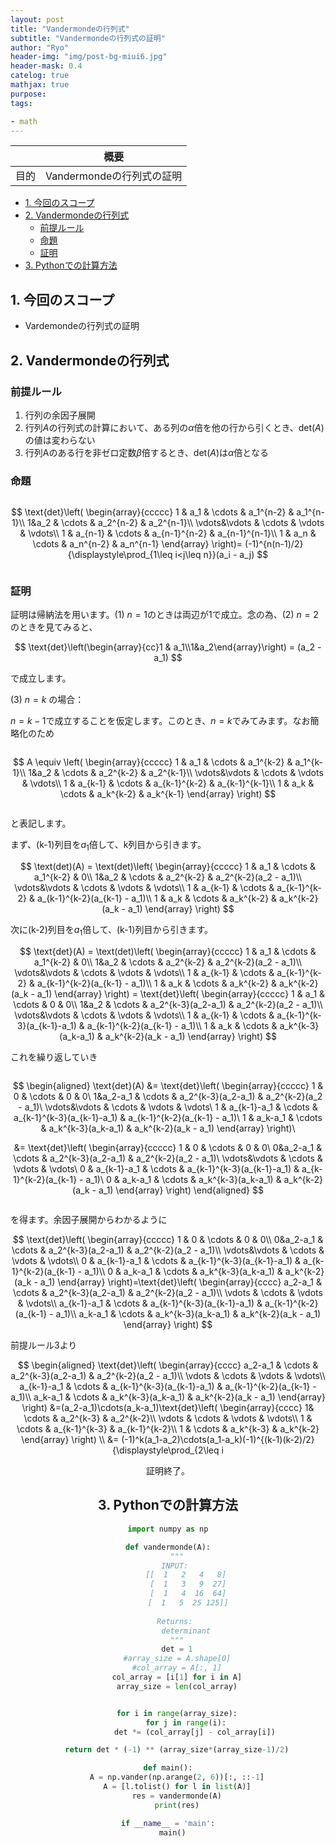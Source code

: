 ```yaml
---
layout: post
title: "Vandermondeの行列式"
subtitle: "Vandermondeの行列式の証明"
author: "Ryo"
header-img: "img/post-bg-miui6.jpg"
header-mask: 0.4
catelog: true
mathjax: true
purpose: 
tags:

- math
---
```


<!-- Global site tag (gtag.js) - Google Analytics -->
<script async src="https://www.googletagmanager.com/gtag/js?id=G-LVL413SV09"></script>
<script>
  window.dataLayer = window.dataLayer || [];
  function gtag(){dataLayer.push(arguments);}
  gtag('js', new Date());

  gtag('config', 'G-LVL413SV09');
</script>

||概要|
|---|---|
|目的|Vandermondeの行列式の証明|

<!-- START doctoc generated TOC please keep comment here to allow auto update -->
<!-- DON'T EDIT THIS SECTION, INSTEAD RE-RUN doctoc TO UPDATE -->

- [1. 今回のスコープ](#1-%E4%BB%8A%E5%9B%9E%E3%81%AE%E3%82%B9%E3%82%B3%E3%83%BC%E3%83%97)
- [2. Vandermondeの行列式](#2-vandermonde%E3%81%AE%E8%A1%8C%E5%88%97%E5%BC%8F)
  - [前提ルール](#%E5%89%8D%E6%8F%90%E3%83%AB%E3%83%BC%E3%83%AB)
  - [命題](#%E5%91%BD%E9%A1%8C)
  - [証明](#%E8%A8%BC%E6%98%8E)
- [3. Pythonでの計算方法](#3-python%E3%81%A7%E3%81%AE%E8%A8%88%E7%AE%97%E6%96%B9%E6%B3%95)

<!-- END doctoc generated TOC please keep comment here to allow auto update -->

## 1. 今回のスコープ

- Vardemondeの行列式の証明

## 2. Vandermondeの行列式
### 前提ルール

1. 行列の余因子展開
2. 行列$A$の行列式の計算において、ある列の$\alpha$倍を他の行から引くとき、det($A$)の値は変わらない
3. 行列Aのある行を非ゼロ定数$\beta$倍するとき、$\text{det}(A)$は$\alpha$倍となる

### 命題
<div class="math display" style="overflow: auto">

$$
\text{det}\left(
\begin{array}{ccccc}
1 & a_1 & \cdots & a_1^{n-2} & a_1^{n-1}\\
1&a_2 & \cdots & a_2^{n-2} & a_2^{n-1}\\
\vdots&\vdots & \cdots & \vdots & \vdots\\
1 & a_{n-1} & \cdots & a_{n-1}^{n-2} & a_{n-1}^{n-1}\\
1 & a_n & \cdots & a_n^{n-2} & a_n^{n-1}
\end{array}  
\right)= (-1)^{n(n-1)/2}{\displaystyle\prod_{1\leq i<j\leq n}}(a_i - a_j)
$$

</div>

### 証明 

証明は帰納法を用います。(1) $n = 1$のときは両辺が1で成立。念の為、(2) $n = 2$のときを見てみると、
<div class="math display" style="overflow: auto">
$$
\text{det}\left(\begin{array}{cc}1 & a_1\\1&a_2\end{array}\right) = (a_2 - a_1)
$$
</div>

で成立します。

(3) $n=k$ の場合：

$n=k-1$で成立することを仮定します。このとき、$n=k$でみてみます。なお簡略化のため
<div class="math display" style="overflow: auto">

$$
A \equiv \left(
\begin{array}{ccccc}
1 & a_1 & \cdots & a_1^{k-2} & a_1^{k-1}\\
1&a_2 & \cdots & a_2^{k-2} & a_2^{k-1}\\
\vdots&\vdots & \cdots & \vdots & \vdots\\
1 & a_{k-1} & \cdots & a_{k-1}^{k-2} & a_{k-1}^{k-1}\\
1 & a_k & \cdots & a_k^{k-2} & a_k^{k-1}
\end{array} \right) 
$$
</div>

と表記します。

まず、(k-1)列目を$a_1$倍して、k列目から引きます。

<div class="math display" style="overflow: auto">
$$
\text(det)(A) = \text(det)\left(
\begin{array}{ccccc}
1 & a_1 & \cdots & a_1^{k-2} & 0\\
1&a_2 & \cdots & a_2^{k-2} & a_2^{k-2}(a_2 - a_1)\\
\vdots&\vdots & \cdots & \vdots & \vdots\\
1 & a_{k-1} & \cdots & a_{k-1}^{k-2} & a_{k-1}^{k-2}(a_{k-1} - a_1)\\
1 & a_k & \cdots & a_k^{k-2} & a_k^{k-2}(a_k - a_1)
\end{array} \right) 
$$
</div>

次に(k-2)列目を$a_1$倍して、(k-1)列目から引きます。

<div class="math display" style="overflow: auto">
$$
\text{det}(A) = \text(det)\left(
\begin{array}{ccccc}
1 & a_1 & \cdots & a_1^{k-2} & 0\\
1&a_2 & \cdots & a_2^{k-2} & a_2^{k-2}(a_2 - a_1)\\
\vdots&\vdots & \cdots & \vdots & \vdots\\
1 & a_{k-1} & \cdots & a_{k-1}^{k-2} & a_{k-1}^{k-2}(a_{k-1} - a_1)\\
1 & a_k & \cdots & a_k^{k-2} & a_k^{k-2}(a_k - a_1)
\end{array} \right) = 
\text{det}\left(
\begin{array}{ccccc}
1 & a_1 & \cdots & 0 & 0\\
1&a_2 & \cdots & a_2^{k-3}(a_2-a_1) & a_2^{k-2}(a_2 - a_1)\\
\vdots&\vdots & \cdots & \vdots & \vdots\\
1 & a_{k-1} & \cdots & a_{k-1}^{k-3}(a_{k-1}-a_1) & a_{k-1}^{k-2}(a_{k-1} - a_1)\\
1 & a_k & \cdots & a_k^{k-3}(a_k-a_1) & a_k^{k-2}(a_k - a_1)
\end{array} \right) 
$$

</div>

これを繰り返していき

<div class="math display" style="overflow: auto">

$$
\begin{aligned}
\text{det}(A) &= \text{det}\left(
\begin{array}{ccccc}
1 & 0 & \cdots & 0 & 0\\
1&a_2-a_1 & \cdots & a_2^{k-3}(a_2-a_1) & a_2^{k-2}(a_2 - a_1)\\
\vdots&\vdots & \cdots & \vdots & \vdots\\
1 & a_{k-1}-a_1 & \cdots & a_{k-1}^{k-3}(a_{k-1}-a_1) & a_{k-1}^{k-2}(a_{k-1} - a_1)\\
1 & a_k-a_1 & \cdots & a_k^{k-3}(a_k-a_1) & a_k^{k-2}(a_k - a_1)
\end{array} \right)\\

&= \text{det}\left(
\begin{array}{ccccc}
1 & 0 & \cdots & 0 & 0\\
0&a_2-a_1 & \cdots & a_2^{k-3}(a_2-a_1) & a_2^{k-2}(a_2 - a_1)\\
\vdots&\vdots & \cdots & \vdots & \vdots\\
0 & a_{k-1}-a_1 & \cdots & a_{k-1}^{k-3}(a_{k-1}-a_1) & a_{k-1}^{k-2}(a_{k-1} - a_1)\\
0 & a_k-a_1 & \cdots & a_k^{k-3}(a_k-a_1) & a_k^{k-2}(a_k - a_1)
\end{array} \right)
\end{aligned}
$$

</div>

を得ます。余因子展開からわかるように

<div class="math display" style="overflow: auto">
$$
\text{det}\left(
\begin{array}{ccccc}
1 & 0 & \cdots & 0 & 0\\
0&a_2-a_1 & \cdots & a_2^{k-3}(a_2-a_1) & a_2^{k-2}(a_2 - a_1)\\
\vdots&\vdots & \cdots & \vdots & \vdots\\
0 & a_{k-1}-a_1 & \cdots & a_{k-1}^{k-3}(a_{k-1}-a_1) & a_{k-1}^{k-2}(a_{k-1} - a_1)\\
0 & a_k-a_1 & \cdots & a_k^{k-3}(a_k-a_1) & a_k^{k-2}(a_k - a_1)
\end{array} \right)=\text{det}\left(
\begin{array}{cccc}
a_2-a_1 & \cdots & a_2^{k-3}(a_2-a_1) & a_2^{k-2}(a_2 - a_1)\\
\vdots & \cdots & \vdots & \vdots\\
a_{k-1}-a_1 & \cdots & a_{k-1}^{k-3}(a_{k-1}-a_1) & a_{k-1}^{k-2}(a_{k-1} - a_1)\\
a_k-a_1 & \cdots & a_k^{k-3}(a_k-a_1) & a_k^{k-2}(a_k - a_1)
\end{array} \right)
$$

</div>

前提ルール3より

<div class="math display" style="overflow: auto">
$$
\begin{aligned}
\text{det}\left(
\begin{array}{cccc}
a_2-a_1 & \cdots & a_2^{k-3}(a_2-a_1) & a_2^{k-2}(a_2 - a_1)\\
\vdots & \cdots & \vdots & \vdots\\
a_{k-1}-a_1 & \cdots & a_{k-1}^{k-3}(a_{k-1}-a_1) & a_{k-1}^{k-2}(a_{k-1} - a_1)\\
a_k-a_1 & \cdots & a_k^{k-3}(a_k-a_1) & a_k^{k-2}(a_k - a_1)
\end{array} \right) &=(a_2-a_1)\cdots(a_k-a_1)\text{det}\left(
\begin{array}{cccc}
1& \cdots & a_2^{k-3} & a_2^{k-2}\\
\vdots & \cdots & \vdots & \vdots\\
1 & \cdots & a_{k-1}^{k-3} & a_{k-1}^{k-2}\\
1 & \cdots & a_k^{k-3} & a_k^{k-2}
\end{array} \right) \\
&= (-1)^k(a_1-a_2)\cdots(a_1-a_k)(-1)^{(k-1)(k-2)/2}{\displaystyle\prod_{2\leq i<j\leq k}}(a_i - a_j)\\
&= (-1)^{k(k-1)/2}{\displaystyle\prod_{1\leq i<j\leq k}}(a_i - a_j)
\end{aligned}
$$

</div>

証明終了。

## 3. Pythonでの計算方法

```py
import numpy as np

def vandermonde(A):
    """
    INPUT: 
        [[  1   2   4   8]
         [  1   3   9  27]
         [  1   4  16  64]
         [  1   5  25 125]]
    
    Returns: 
        determinant
    """
    det = 1
    #array_size = A.shape[0]
    #col_array = A[:, 1]
    col_array = [i[1] for i in A]
    array_size = len(col_array)


    for i in range(array_size):
        for j in range(i):
            det *= (col_array[j] - col_array[i])

    return det * (-1) ** (array_size*(array_size-1)/2)

def main():
    A = np.vander(np.arange(2, 6))[:, ::-1]
    A = [l.tolist() for l in list(A)]
    res = vandermonde(A)
    print(res)

if __name__ = 'main':
  main()
```
